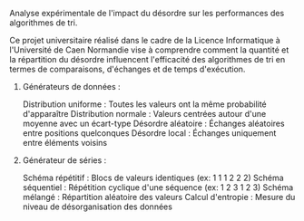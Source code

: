 Analyse expérimentale de l'impact du désordre sur les performances des algorithmes de tri.

Ce projet universitaire réalisé dans le cadre de la Licence Informatique à l'Université de Caen Normandie vise à comprendre comment la quantité et la répartition du désordre influencent l'efficacité des algorithmes de tri en termes de comparaisons, d'échanges et de temps d'exécution.

1. Générateurs de données :

    Distribution uniforme : Toutes les valeurs ont la même probabilité d'apparaître
    Distribution normale : Valeurs centrées autour d'une moyenne avec un écart-type
    Désordre aléatoire : Échanges aléatoires entre positions quelconques
    Désordre local : Échanges uniquement entre éléments voisins

2. Générateur de séries :

    Schéma répétitif : Blocs de valeurs identiques (ex: 1 1 1 2 2 2)
    Schéma séquentiel : Répétition cyclique d'une séquence (ex: 1 2 3 1 2 3)
    Schéma mélangé : Répartition aléatoire des valeurs
    Calcul d'entropie : Mesure du niveau de désorganisation des données


